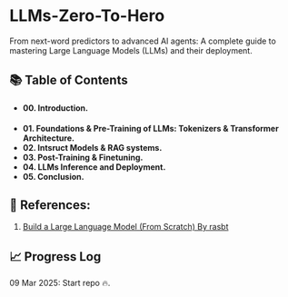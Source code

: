 # LLMs-Zero-To-Hero
From next-word predictors to advanced AI agents: A complete guide to mastering Large Language Models (LLMs) and their deployment.


## 📚 Table of Contents


- #### **00. Introduction.**
- **01. Foundations & Pre-Training of LLMs: Tokenizers & Transformer Architecture.**
- **02. Intsruct Models & RAG systems.**
- **03. Post-Training & Finetuning.**
- **04. LLMs Inference and Deployment.**
- **05. Conclusion.**


## 🔗 References:

1. [Build a Large Language Model (From Scratch) By rasbt](https://github.com/rasbt/LLMs-from-scratch?tab=readme-ov-file)


## 📈 Progress Log

09 Mar 2025: Start repo 🔥.
